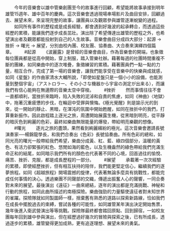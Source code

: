 　　今年的音樂會以雄中管樂創團至今的故事進行回顧，希望能將故事承接到明年雄管15週年、雄中百年的慶典。這次音樂會透過現場串場影片及曲目安排，回顧過去、展望未來，來呈現完整的故事，讓團員以及觀眾參與雄管逐漸蛻變的過程。
　　如同所有事件的歷程或是成長經驗，都會遇到好幾波的起承轉合，而透過這些經歷的累積，能讓我們逐步成長茁壯。演出除了希望傳達出雄管的歷程之外，也希望演出者及觀眾都能投射到自己的人生故事。音樂會曲目分成四大部分：起源 → 挫折 → 曙光 → 展望，分別由校內團、校友團、協奏曲、大合奏來演繹四個篇章。
　　#起源
　　《波麗露》是曾經的音樂會曲目，作為音樂會的開端，也象徵每位團員都是從高中開始，穿上制服，踏入管樂社辦。藉著每週的社團時間重複不斷的團練，如同樂曲中的逐次堆疊，象徵練習的累積。藉著團員們一點一點的力量，相互合作，完成了第一場的音樂會，讓我們能享受在音樂中的快樂與成就感，如同《星盤》的作曲家清水大輔所說，「即使如星盤只是一個小小的設備，也能測量到整個宇宙」（アストロラー、その小さな機器から宇宙の測定が出来る），而讓我們有信心能夠在無邊際的音樂太空中穿梭。
　　#挫折
　　然而事情往往不會一直都順利，當挫折來臨時，陷入失敗的泥淖和自責的焦慮，如同《神曲》〈地獄〉中，拖著沉重疲憊的步伐，在輪迴中受罪與懊悔。《極光覺醒》則是諭示光的到來，從一開始的靜止、黑暗，在渾沌的氛圍中開始甦醒，如同在挫折中的我們，打算重新振作。因此啟程踏上逐光之旅，周遭開始展露生機，從黑暗到明亮，從平靜的暗灰色到絢麗的色彩，最終如樂曲無限能量的爆發，帶給明亮樂觀的想像。
　　#曙光
　　逐光之旅的盡頭，果然看到絢麗繽紛的極光。這次音樂會邀請長號演奏家──楊錦龍學長，和我們合奏出《色彩》長號協奏曲。所有色彩的總和，如同光亮的曙光一般帶給我們希望，樂曲分成黃、紅、藍、綠四個部分，溫暖的黃色、有活力卻緊張的紅色、悠閒如海的藍色，以及生機盎然的綠色帶給我們充滿生命正和的結尾，如同暗示我們所有的顏色也代表著不同的心境，回首過往的愉悅、痛苦、挫折、克服，都是成長歷程的一部分。
　　#展望
　　承載著一次次經驗的累積，即使經歷挫折，但有相互扶持的陪伴，我們能更堅定信心，繼續我們的逐夢旅程。如同《超越旅程》開場震撼的旋律，代表著無論多麼具有挑戰性，都能完成任何事情的決心。透過樂團不同聲部的交織，傳遞出振奮人心的聲響，一同合奏對未來的展望。最後演出《遠征》一曲來總結，逐年的演出都是充滿挑戰、神秘和行動的旅程，如同此曲所描述的南極探險。樂曲強勁的力量驅使遠征者對未知世界的雀躍。探險隊就如同製圖師一樣，捨棄舊有熟悉的道路以探索新路線，恰如我們在成長中擺脫過去的束縛，嘗試各種的可能性，如同雄管某年演出決定開始售票，幾年後進入衛武營演出等等挑戰。探險隊最終都會踏回原點、回到歸宿，一如校友團每年回到雄中參與演出，但在經歷過好幾次的冒險與探索之後，已有所成長，透過逐步的累積，雄管變得更加成熟，更有追逐理想、展望未來的勇氣。

